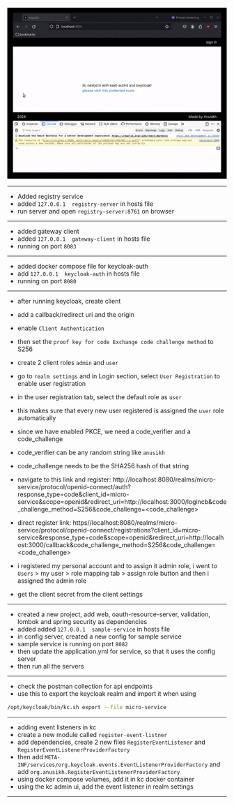 
![demo](./demo/demo.gif)

------------

- Added registry service
- added `127.0.0.1  registry-server` in hosts file
- run server and open `registry-server:8761` on browser

------------

- added gateway client
- added `127.0.0.1  gateway-client` in hosts file
- running on port `8083`

------------

- added docker compose file for keycloak-auth
- add `127.0.0.1  keycloak-auth` in hosts file
- running on port `8080`

------------


- after running keycloak, create client
- add a callback/redirect uri and the origin
- enable `Client Authentication`
- then set the `proof key for code Exchange code challenge method` to S256
- create 2 client roles `admin` and `user`
- go to `realm settings` and in Login section, select `User Registration` to enable user registration
- in the user registration tab, select the default role as `user`
- this makes sure that every new user registered is assigned the `user` role automatically

- since we have enabled PKCE, we need a code_verifier and a code_challenge
- code_verifier can be any random string like `anusikh`
- code_challenge needs to be the SHA256 hash of that string

- navigate to this link and register: http://localhost:8080/realms/micro-service/protocol/openid-connect/auth?response_type=code&client_id=micro-service&scope=openid&redirect_uri=http://localhost:3000/logincb&code_challenge_method=S256&code_challenge=<code_challenge>
- direct register link: https//localhost:8080/realms/micro-service/protocol/openid-connect/registrations?client_id=micro-service&response_type=code&scope=openid&redirect_uri=http://localhost:3000/callback&code_challenge_method=S256&code_challenge=<code_challenge>
- i registered my personal account and to assign it admin role, i went to `Users` > my user > role mapping tab > assign role button and then i assigned the admin role
- get the client secret from the client settings

------------

- created a new project, add web, oauth-resource-server, validation, lombok and spring security as dependencies
- added added `127.0.0.1  sample-service` in hosts file
- in config server, created a new config for sample service
- sample service is running on port `8082`
- then update the application.yml for service, so that it uses the config server
- then run all the servers

------------

- check the postman collection for api endpoints
- use this to export the keycloak realm and import it when using
```sh
/opt/keycloak/bin/kc.sh export --file micro-service
```

------------

- adding event listeners in kc
- create a new module called `register-event-listner`
- add dependencies, create 2 new files `RegisterEventListener` and `RegisterEventListenerProviderFactory`
- then add `META-INF/services/org.keycloak.events.EventListenerProviderFactory` and add `org.anusikh.RegisterEventListenerProviderFactory`
- using docker compose volumes, add it in kc docker container
- using the kc admin ui, add the event listener in realm settings

------------
